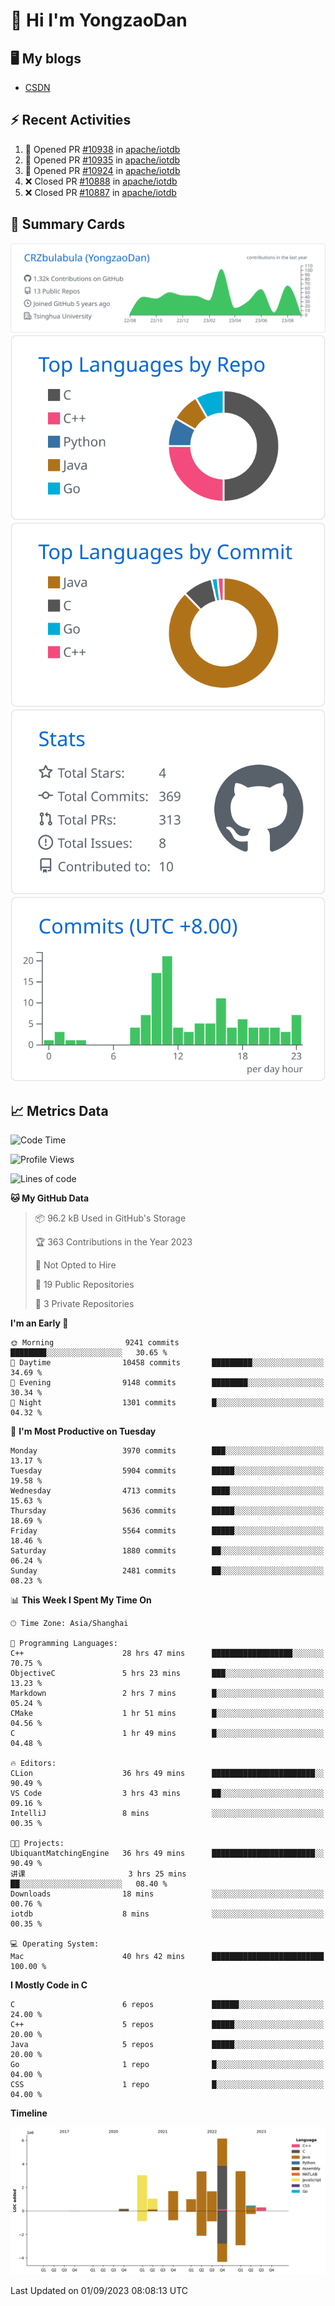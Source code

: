 # 👋 Hi I'm YongzaoDan

## 🖥 My blogs
  + [CSDN](https://blog.csdn.net/CRZbulabula?type=blog)

## ⚡ Recent Activities
<!--START_SECTION:activity-->
1. 💪 Opened PR [#10938](https://github.com/apache/iotdb/pull/10938) in [apache/iotdb](https://github.com/apache/iotdb)
2. 💪 Opened PR [#10935](https://github.com/apache/iotdb/pull/10935) in [apache/iotdb](https://github.com/apache/iotdb)
3. 💪 Opened PR [#10924](https://github.com/apache/iotdb/pull/10924) in [apache/iotdb](https://github.com/apache/iotdb)
4. ❌ Closed PR [#10888](https://github.com/apache/iotdb/pull/10888) in [apache/iotdb](https://github.com/apache/iotdb)
5. ❌ Closed PR [#10887](https://github.com/apache/iotdb/pull/10887) in [apache/iotdb](https://github.com/apache/iotdb)
<!--END_SECTION:activity-->

## 🎑 Summary Cards

[![](https://raw.githubusercontent.com/CRZbulabula/CRZbulabula/main/profile-summary-card-output/github/0-profile-details.svg)](https://github.com/vn7n24fzkq/github-profile-summary-cards)
[![](https://raw.githubusercontent.com/CRZbulabula/CRZbulabula/main/profile-summary-card-output/github/1-repos-per-language.svg)](https://github.com/vn7n24fzkq/github-profile-summary-cards) [![](https://raw.githubusercontent.com/CRZbulabula/CRZbulabula/main/profile-summary-card-output/github/2-most-commit-language.svg)](https://github.com/vn7n24fzkq/github-profile-summary-cards)
[![](https://raw.githubusercontent.com/CRZbulabula/CRZbulabula/main/profile-summary-card-output/github/3-stats.svg)](https://github.com/vn7n24fzkq/github-profile-summary-cards) [![](https://raw.githubusercontent.com/CRZbulabula/CRZbulabula/main/profile-summary-card-output/github/4-productive-time.svg)](https://github.com/vn7n24fzkq/github-profile-summary-cards)

## 📈 Metrics Data

<!--START_SECTION:waka-->
![Code Time](http://img.shields.io/badge/Code%20Time-292%20hrs%203%20mins-blue)

![Profile Views](http://img.shields.io/badge/Profile%20Views-0-blue)

![Lines of code](https://img.shields.io/badge/From%20Hello%20World%20I%27ve%20Written-22.1%20million%20lines%20of%20code-blue)

**🐱 My GitHub Data** 

> 📦 96.2 kB Used in GitHub's Storage 
 > 
> 🏆 363 Contributions in the Year 2023
 > 
> 🚫 Not Opted to Hire
 > 
> 📜 19 Public Repositories 
 > 
> 🔑 3 Private Repositories 
 > 
**I'm an Early 🐤** 

```text
🌞 Morning                9241 commits        ████████░░░░░░░░░░░░░░░░░   30.65 % 
🌆 Daytime                10458 commits       █████████░░░░░░░░░░░░░░░░   34.69 % 
🌃 Evening                9148 commits        ████████░░░░░░░░░░░░░░░░░   30.34 % 
🌙 Night                  1301 commits        █░░░░░░░░░░░░░░░░░░░░░░░░   04.32 % 
```
📅 **I'm Most Productive on Tuesday** 

```text
Monday                   3970 commits        ███░░░░░░░░░░░░░░░░░░░░░░   13.17 % 
Tuesday                  5904 commits        █████░░░░░░░░░░░░░░░░░░░░   19.58 % 
Wednesday                4713 commits        ████░░░░░░░░░░░░░░░░░░░░░   15.63 % 
Thursday                 5636 commits        █████░░░░░░░░░░░░░░░░░░░░   18.69 % 
Friday                   5564 commits        █████░░░░░░░░░░░░░░░░░░░░   18.46 % 
Saturday                 1880 commits        ██░░░░░░░░░░░░░░░░░░░░░░░   06.24 % 
Sunday                   2481 commits        ██░░░░░░░░░░░░░░░░░░░░░░░   08.23 % 
```


📊 **This Week I Spent My Time On** 

```text
🕑︎ Time Zone: Asia/Shanghai

💬 Programming Languages: 
C++                      28 hrs 47 mins      ██████████████████░░░░░░░   70.75 % 
ObjectiveC               5 hrs 23 mins       ███░░░░░░░░░░░░░░░░░░░░░░   13.23 % 
Markdown                 2 hrs 7 mins        █░░░░░░░░░░░░░░░░░░░░░░░░   05.24 % 
CMake                    1 hr 51 mins        █░░░░░░░░░░░░░░░░░░░░░░░░   04.56 % 
C                        1 hr 49 mins        █░░░░░░░░░░░░░░░░░░░░░░░░   04.48 % 

🔥 Editors: 
CLion                    36 hrs 49 mins      ███████████████████████░░   90.49 % 
VS Code                  3 hrs 43 mins       ██░░░░░░░░░░░░░░░░░░░░░░░   09.16 % 
IntelliJ                 8 mins              ░░░░░░░░░░░░░░░░░░░░░░░░░   00.35 % 

🐱‍💻 Projects: 
UbiquantMatchingEngine   36 hrs 49 mins      ███████████████████████░░   90.49 % 
讲课                       3 hrs 25 mins       ██░░░░░░░░░░░░░░░░░░░░░░░   08.40 % 
Downloads                18 mins             ░░░░░░░░░░░░░░░░░░░░░░░░░   00.76 % 
iotdb                    8 mins              ░░░░░░░░░░░░░░░░░░░░░░░░░   00.35 % 

💻 Operating System: 
Mac                      40 hrs 42 mins      █████████████████████████   100.00 % 
```

**I Mostly Code in C** 

```text
C                        6 repos             ██████░░░░░░░░░░░░░░░░░░░   24.00 % 
C++                      5 repos             █████░░░░░░░░░░░░░░░░░░░░   20.00 % 
Java                     5 repos             █████░░░░░░░░░░░░░░░░░░░░   20.00 % 
Go                       1 repo              █░░░░░░░░░░░░░░░░░░░░░░░░   04.00 % 
CSS                      1 repo              █░░░░░░░░░░░░░░░░░░░░░░░░   04.00 % 
```



**Timeline**

![Lines of Code chart](https://raw.githubusercontent.com/CRZbulabula/CRZbulabula/main/assets/bar_graph.png)


 Last Updated on 01/09/2023 08:08:13 UTC
<!--END_SECTION:waka-->

